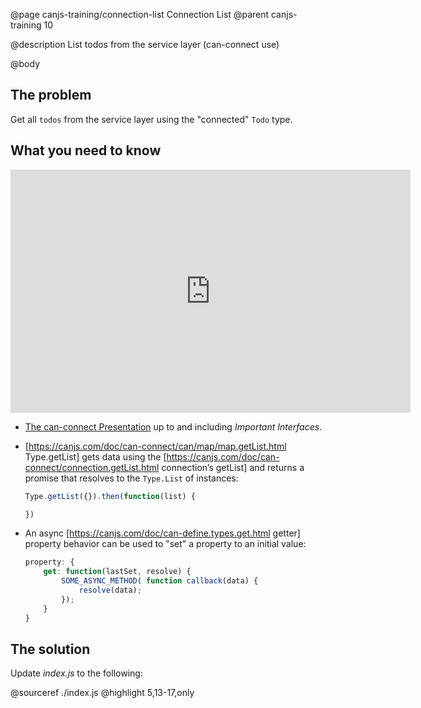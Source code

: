 @page canjs-training/connection-list Connection List
@parent canjs-training 10

@description List todos from the service layer (can-connect use)

@body


## The problem

Get all `todos` from the service layer using the "connected" `Todo` type.

## What you need to know

<iframe src="https://docs.google.com/presentation/d/e/2PACX-1vRrAKhe4VezwxYfJ1FJYPNPLNcrE8iu6xQPlxv3tzQbjIHaBmsUUmz-N3f2PFEmSjI4Z0lHPQWa5p3J/embed?start=false&loop=false&delayms=3000#slide=45" frameborder="0" width="640" height="389" allowfullscreen="true" mozallowfullscreen="true" webkitallowfullscreen="true"></iframe>

- [The can-connect Presentation](https://docs.google.com/presentation/d/1ZuxUR9HXKyGqqG9HUQBqwqSJRFG5PJsRMdzZ1-TGAos/edit?usp=sharing#slide=45) up to and including _Important Interfaces_.
- [https://canjs.com/doc/can-connect/can/map/map.getList.html Type.getList] gets data using the
  [https://canjs.com/doc/can-connect/connection.getList.html connection’s getList] and returns a
  promise that resolves to the `Type.List` of instances:

  ```js
  Type.getList({}).then(function(list) {

  })
  ```
- An async [https://canjs.com/doc/can-define.types.get.html getter] property behavior can be used
  to "set" a property to an initial value:

  ```js
  property: {
      get: function(lastSet, resolve) {
          SOME_ASYNC_METHOD( function callback(data) {
              resolve(data);
          });
      }
  }
  ```

## The solution

Update _index.js_ to the following:

@sourceref ./index.js
@highlight 5,13-17,only
